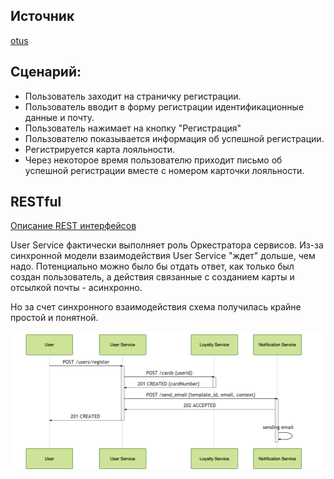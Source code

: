 ## Источник
[otus](https://github.com/schetinnikov-otus/arch-labs/tree/master/api-spec)

## Сценарий:

- Пользователь заходит на страничку регистрации. 
- Пользователь вводит в форму регистрации идентификационные данные и почту. 
- Пользователь нажимает на кнопку "Регистрация"
- Пользователю показывается информация об успешной регистрации. 
- Регистрируется карта лояльности.
- Через некоторое время пользователю приходит письмо об успешной регистрации вместе с номером карточки лояльности. 

## RESTful

[Описание REST интерфейсов](http://petstore.swagger.io/?url=https://raw.githubusercontent.com/p-12s/arch-lab/master/1-sync-monolit/rest-openapi.yaml)

User Service фактически выполняет роль Оркестратора сервисов. Из-за синхронной модели взаимодействия User Service "ждет" дольше, чем надо. Потенциально можно было бы отдать ответ, как только был создан пользователь, а действия связанные с созданием карты и отсылкой почты - асинхронно. 

Но за счет синхронного взаимодействия схема получилась крайне простой и понятной.  

![mermaid-diagram-20200526103254](mermaid-diagram-20200526103254.png)


